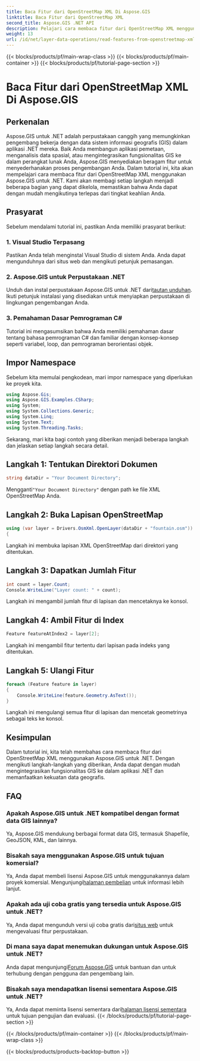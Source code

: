 ```yaml
---
title: Baca Fitur dari OpenStreetMap XML Di Aspose.GIS
linktitle: Baca Fitur dari OpenStreetMap XML
second_title: Aspose.GIS .NET API
description: Pelajari cara membaca fitur dari OpenStreetMap XML menggunakan Aspose.GIS untuk .NET. Tutorial langkah demi langkah dengan contoh kode.
weight: 13
url: /id/net/layer-data-operations/read-features-from-openstreetmap-xml/
---
```


{{< blocks/products/pf/main-wrap-class >}}
{{< blocks/products/pf/main-container >}}
{{< blocks/products/pf/tutorial-page-section >}}

# Baca Fitur dari OpenStreetMap XML Di Aspose.GIS

## Perkenalan
Aspose.GIS untuk .NET adalah perpustakaan canggih yang memungkinkan pengembang bekerja dengan data sistem informasi geografis (GIS) dalam aplikasi .NET mereka. Baik Anda membangun aplikasi pemetaan, menganalisis data spasial, atau mengintegrasikan fungsionalitas GIS ke dalam perangkat lunak Anda, Aspose.GIS menyediakan beragam fitur untuk menyederhanakan proses pengembangan Anda.
Dalam tutorial ini, kita akan mempelajari cara membaca fitur dari OpenStreetMap XML menggunakan Aspose.GIS untuk .NET. Kami akan membagi setiap langkah menjadi beberapa bagian yang dapat dikelola, memastikan bahwa Anda dapat dengan mudah mengikutinya terlepas dari tingkat keahlian Anda.
## Prasyarat
Sebelum mendalami tutorial ini, pastikan Anda memiliki prasyarat berikut:
### 1. Visual Studio Terpasang
Pastikan Anda telah menginstal Visual Studio di sistem Anda. Anda dapat mengunduhnya dari situs web dan mengikuti petunjuk pemasangan.
### 2. Aspose.GIS untuk Perpustakaan .NET
 Unduh dan instal perpustakaan Aspose.GIS untuk .NET dari[tautan unduhan](https://releases.aspose.com/gis/net/). Ikuti petunjuk instalasi yang disediakan untuk menyiapkan perpustakaan di lingkungan pengembangan Anda.
### 3. Pemahaman Dasar Pemrograman C#
Tutorial ini mengasumsikan bahwa Anda memiliki pemahaman dasar tentang bahasa pemrograman C# dan familiar dengan konsep-konsep seperti variabel, loop, dan pemrograman berorientasi objek.
## Impor Namespace
Sebelum kita memulai pengkodean, mari impor namespace yang diperlukan ke proyek kita.

```csharp
using Aspose.Gis;
using Aspose.GIS.Examples.CSharp;
using System;
using System.Collections.Generic;
using System.Linq;
using System.Text;
using System.Threading.Tasks;
```

Sekarang, mari kita bagi contoh yang diberikan menjadi beberapa langkah dan jelaskan setiap langkah secara detail.
## Langkah 1: Tentukan Direktori Dokumen
```csharp
string dataDir = "Your Document Directory";
```
 Mengganti`"Your Document Directory"` dengan path ke file XML OpenStreetMap Anda.
## Langkah 2: Buka Lapisan OpenStreetMap
```csharp
using (var layer = Drivers.OsmXml.OpenLayer(dataDir + "fountain.osm"))
{
```
Langkah ini membuka lapisan XML OpenStreetMap dari direktori yang ditentukan.
## Langkah 3: Dapatkan Jumlah Fitur
```csharp
int count = layer.Count;
Console.WriteLine("Layer count: " + count);
```
Langkah ini mengambil jumlah fitur di lapisan dan mencetaknya ke konsol.
## Langkah 4: Ambil Fitur di Index
```csharp
Feature featureAtIndex2 = layer[2];
```
Langkah ini mengambil fitur tertentu dari lapisan pada indeks yang ditentukan.
## Langkah 5: Ulangi Fitur
```csharp
foreach (Feature feature in layer)
{
    Console.WriteLine(feature.Geometry.AsText());
}
```
Langkah ini mengulangi semua fitur di lapisan dan mencetak geometrinya sebagai teks ke konsol.
## Kesimpulan
Dalam tutorial ini, kita telah membahas cara membaca fitur dari OpenStreetMap XML menggunakan Aspose.GIS untuk .NET. Dengan mengikuti langkah-langkah yang diberikan, Anda dapat dengan mudah mengintegrasikan fungsionalitas GIS ke dalam aplikasi .NET dan memanfaatkan kekuatan data geografis.
## FAQ
### Apakah Aspose.GIS untuk .NET kompatibel dengan format data GIS lainnya?
Ya, Aspose.GIS mendukung berbagai format data GIS, termasuk Shapefile, GeoJSON, KML, dan lainnya.
### Bisakah saya menggunakan Aspose.GIS untuk tujuan komersial?
Ya, Anda dapat membeli lisensi Aspose.GIS untuk menggunakannya dalam proyek komersial. Mengunjungi[halaman pembelian](https://purchase.aspose.com/buy) untuk informasi lebih lanjut.
### Apakah ada uji coba gratis yang tersedia untuk Aspose.GIS untuk .NET?
 Ya, Anda dapat mengunduh versi uji coba gratis dari[situs web](https://releases.aspose.com/) untuk mengevaluasi fitur perpustakaan.
### Di mana saya dapat menemukan dukungan untuk Aspose.GIS untuk .NET?
 Anda dapat mengunjungi[Forum Aspose.GIS](https://forum.aspose.com/c/gis/33) untuk bantuan dan untuk terhubung dengan pengguna dan pengembang lain.
### Bisakah saya mendapatkan lisensi sementara Aspose.GIS untuk .NET?
 Ya, Anda dapat meminta lisensi sementara dari[halaman lisensi sementara](https://purchase.aspose.com/temporary-license/) untuk tujuan pengujian dan evaluasi.
{{< /blocks/products/pf/tutorial-page-section >}}

{{< /blocks/products/pf/main-container >}}
{{< /blocks/products/pf/main-wrap-class >}}

{{< blocks/products/products-backtop-button >}}
